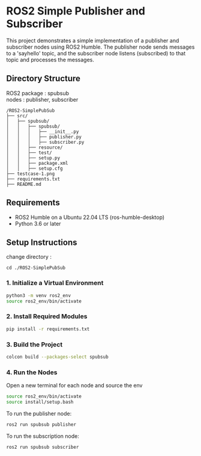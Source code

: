 # ROS2 Simple Publisher and Subscriber

This project demonstrates a simple implementation of a publisher and subscriber nodes using ROS2 Humble. The publisher node sends messages to a 'sayhello' topic, and the subscriber node listens (subscribed) to that topic and processes the messages.

## Directory Structure 

ROS2 package : spubsub <br>
nodes : publisher, subscriber

```
/ROS2-SimplePubSub 
├── src/                       
│   ├── spubsub/             
│   │   ├── spubsub/        
│   │   │   ├── __init__.py   
│   │   │   ├── publisher.py   
│   │   │   ├── subscriber.py  
│   │   ├── resource/ 
│   │   ├── test/          
│   │   ├── setup.py           
│   │   ├── package.xml        
│   │   ├── setup.cfg          
├── testcase-1.png   
├── requirements.txt                 
├── README.md                              
```

## Requirements

- ROS2 Humble on a Ubuntu 22.04 LTS (ros-humble-desktop)
- Python 3.6 or later
 
## Setup Instructions

change directory :

```
cd ./ROS2-SimplePubSub
```

### 1. Initialize a Virtual Environment

```bash
python3 -m venv ros2_env
source ros2_env/bin/activate
```

### 2. Install Required Modules

```bash
pip install -r requirements.txt
```

### 3. Build the Project

```bash
colcon build --packages-select spubsub
```

### 4. Run the Nodes

Open a new terminal for each node and source the env

```bash
source ros2_env/bin/activate
source install/setup.bash
```

To run the publisher node:

```bash
ros2 run spubsub publisher
```

To run the subscription node:

```bash
ros2 run spubsub subscriber
```
